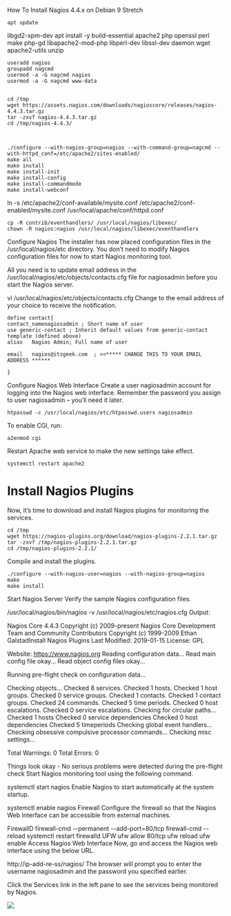 How To Install Nagios 4.4.x on Debian 9 Stretch

    apt update 

libgd2-xpm-dev
    apt install -y build-essential apache2 php openssl perl make php-gd libapache2-mod-php libperl-dev libssl-dev daemon wget apache2-utils unzip
    
    
    useradd nagios
    groupadd nagcmd
    usermod -a -G nagcmd nagios
    usermod -a -G nagcmd www-data


    cd /tmp 
    wget https://assets.nagios.com/downloads/nagioscore/releases/nagios-4.4.3.tar.gz
    tar -zxvf nagios-4.4.3.tar.gz 
    cd /tmp/nagios-4.4.3/
    


    ./configure --with-nagios-group=nagios --with-command-group=nagcmd --with-httpd_conf=/etc/apache2/sites-enabled/
    make all
    make install
    make install-init
    make install-config
    make install-commandmode
    make install-webconf

ln -s /etc/apache2/conf-available/mysite.conf /etc/apache2/conf-enabled/mysite.conf
/usr/local/apache/conf/httpd.conf

    cp -R contrib/eventhandlers/ /usr/local/nagios/libexec/
    chown -R nagios:nagios /usr/local/nagios/libexec/eventhandlers

Configure Nagios
The installer has now placed configuration files in the /usr/local/nagios/etc directory. You don’t need to modify Nagios configuration files for now to start Nagios monitoring tool.

All you need is to update email address in the /usr/local/nagios/etc/objects/contacts.cfg file for nagiosadmin before you start the Nagios server.


vi /usr/local/nagios/etc/objects/contacts.cfg
Change to the email address of your choice to receive the notification.


    define contact{
    contact_namenagiosadmin ; Short name of user
    use generic-contact ; Inherit default values from generic-contact template (defined above)
    alias   Nagios Admin; Full name of user
    
    email   nagios@itzgeek.com  ; <<***** CHANGE THIS TO YOUR EMAIL ADDRESS ******
    
    }


Configure Nagios Web Interface
Create a user nagiosadmin account for logging into the Nagios web interface. Remember the password you assign to user nagiosadmin – you’ll need it later.

    htpasswd -c /usr/local/nagios/etc/htpasswd.users nagiosadmin
To enable CGI, run:

    a2enmod cgi
Restart Apache web service to make the new settings take effect.

    systemctl restart apache2


# **Install Nagios Plugins** #

Now, it’s time to download and install Nagios plugins for monitoring the services.

    cd /tmp
    wget https://nagios-plugins.org/download/nagios-plugins-2.2.1.tar.gz
    tar -zxvf /tmp/nagios-plugins-2.2.1.tar.gz
    cd /tmp/nagios-plugins-2.2.1/

Compile and install the plugins.

    ./configure --with-nagios-user=nagios --with-nagios-group=nagios
    make
    make install

Start Nagios Server
Verify the sample Nagios configuration files.

/usr/local/nagios/bin/nagios -v /usr/local/nagios/etc/nagios.cfg
Output:

Nagios Core 4.4.3
Copyright (c) 2009-present Nagios Core Development Team and Community Contributors
Copyright (c) 1999-2009 Ethan GalstadInstall Nagios Plugins
Last Modified: 2019-01-15
License: GPL

Website: https://www.nagios.org
Reading configuration data...
   Read main config file okay...
   Read object config files okay...

Running pre-flight check on configuration data...

Checking objects...
        Checked 8 services.
        Checked 1 hosts.
        Checked 1 host groups.
        Checked 0 service groups.
        Checked 1 contacts.
        Checked 1 contact groups.
        Checked 24 commands.
        Checked 5 time periods.
        Checked 0 host escalations.
        Checked 0 service escalations.
Checking for circular paths...
        Checked 1 hosts
        Checked 0 service dependencies
        Checked 0 host dependencies
        Checked 5 timeperiods
Checking global event handlers...
Checking obsessive compulsive processor commands...
Checking misc settings...

Total Warnings: 0
Total Errors:   0

Things look okay - No serious problems were detected during the pre-flight check
Start Nagios monitoring tool using the following command.

systemctl start nagios
Enable Nagios to start automatically at the system startup.

systemctl enable nagios
Firewall
Configure the firewall so that the Nagios Web Interface can be accessible from external machines.

FirewallD
firewall-cmd --permanent --add-port=80/tcp
firewall-cmd --reload
systemctl restart firewalld
UFW
ufw allow 80/tcp
ufw reload
ufw enable
Access Nagios Web Interface
Now, go and access the Nagios web interface using the below URL.

http://ip-add-re-ss/nagios/
The browser will prompt you to enter the username nagiosadmin and the password you specified earlier.

Click the Services link in the left pane to see the services being monitored by Nagios.


![](https://www.itzgeek.com/wp-content/uploads/2017/06/Install-Nagios-4.4.x-on-Debian-9-Monitoring-Services-With-Nagios-1024x597.jpg)

